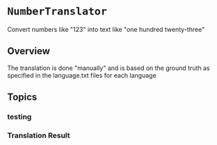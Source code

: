 # ``NumberTranslator``

Convert numbers like "123" into text like "one hundred twenty-three" 

## Overview

The translation is done "manually" and is based on the ground truth as specified in the language.txt files for each language

## Topics

### testing

### Translation Result
